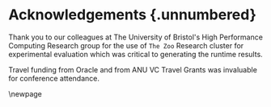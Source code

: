 # Acknowledgements {.unnumbered}

<!-- This is for acknowledging all of the people who helped out -->

Thank you to our colleagues at The University of Bristol's High Performance Computing Research group for the use of ``The Zoo`` Research cluster for experimental evaluation which was critical to generating the runtime results.

Travel funding from Oracle and from ANU VC Travel Grants was invaluable for conference attendance.

\newpage

